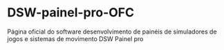 # DSW-painel-pro-OFC
Página oficial do software desenvolvimento de painéis de simuladores de jogos e sistemas de movimento DSW Painel pro
